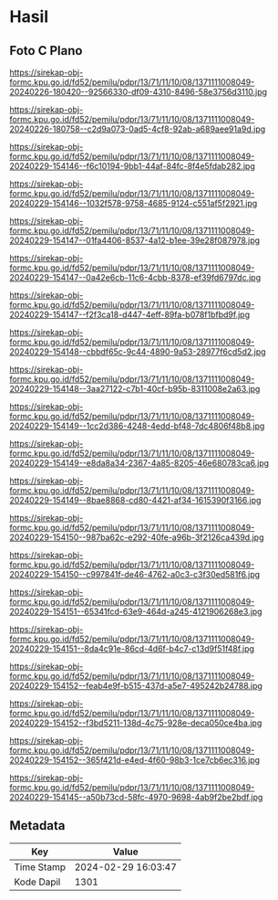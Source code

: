 # Hasil

## Foto C Plano

https://sirekap-obj-formc.kpu.go.id/fd52/pemilu/pdpr/13/71/11/10/08/1371111008049-20240226-180420--92566330-df09-4310-8496-58e3756d3110.jpg

https://sirekap-obj-formc.kpu.go.id/fd52/pemilu/pdpr/13/71/11/10/08/1371111008049-20240226-180758--c2d9a073-0ad5-4cf8-92ab-a689aee91a9d.jpg

https://sirekap-obj-formc.kpu.go.id/fd52/pemilu/pdpr/13/71/11/10/08/1371111008049-20240229-154146--f6c10194-9bb1-44af-84fc-8f4e5fdab282.jpg

https://sirekap-obj-formc.kpu.go.id/fd52/pemilu/pdpr/13/71/11/10/08/1371111008049-20240229-154146--1032f578-9758-4685-9124-c551af5f2921.jpg

https://sirekap-obj-formc.kpu.go.id/fd52/pemilu/pdpr/13/71/11/10/08/1371111008049-20240229-154147--01fa4406-8537-4a12-b1ee-39e28f087978.jpg

https://sirekap-obj-formc.kpu.go.id/fd52/pemilu/pdpr/13/71/11/10/08/1371111008049-20240229-154147--0a42e6cb-11c6-4cbb-8378-ef39fd6797dc.jpg

https://sirekap-obj-formc.kpu.go.id/fd52/pemilu/pdpr/13/71/11/10/08/1371111008049-20240229-154147--f2f3ca18-d447-4eff-89fa-b078f1bfbd9f.jpg

https://sirekap-obj-formc.kpu.go.id/fd52/pemilu/pdpr/13/71/11/10/08/1371111008049-20240229-154148--cbbdf65c-9c44-4890-9a53-28977f6cd5d2.jpg

https://sirekap-obj-formc.kpu.go.id/fd52/pemilu/pdpr/13/71/11/10/08/1371111008049-20240229-154148--3aa27122-c7b1-40cf-b95b-8311008e2a63.jpg

https://sirekap-obj-formc.kpu.go.id/fd52/pemilu/pdpr/13/71/11/10/08/1371111008049-20240229-154149--1cc2d386-4248-4edd-bf48-7dc4806f48b8.jpg

https://sirekap-obj-formc.kpu.go.id/fd52/pemilu/pdpr/13/71/11/10/08/1371111008049-20240229-154149--e8da8a34-2367-4a85-8205-46e680783ca6.jpg

https://sirekap-obj-formc.kpu.go.id/fd52/pemilu/pdpr/13/71/11/10/08/1371111008049-20240229-154149--8bae8868-cd80-4421-af34-1615390f3166.jpg

https://sirekap-obj-formc.kpu.go.id/fd52/pemilu/pdpr/13/71/11/10/08/1371111008049-20240229-154150--987ba62c-e292-40fe-a96b-3f2126ca439d.jpg

https://sirekap-obj-formc.kpu.go.id/fd52/pemilu/pdpr/13/71/11/10/08/1371111008049-20240229-154150--c997841f-de46-4762-a0c3-c3f30ed581f6.jpg

https://sirekap-obj-formc.kpu.go.id/fd52/pemilu/pdpr/13/71/11/10/08/1371111008049-20240229-154151--65341fcd-63e9-464d-a245-4121906268e3.jpg

https://sirekap-obj-formc.kpu.go.id/fd52/pemilu/pdpr/13/71/11/10/08/1371111008049-20240229-154151--8da4c91e-86cd-4d6f-b4c7-c13d9f51f48f.jpg

https://sirekap-obj-formc.kpu.go.id/fd52/pemilu/pdpr/13/71/11/10/08/1371111008049-20240229-154152--feab4e9f-b515-437d-a5e7-495242b24788.jpg

https://sirekap-obj-formc.kpu.go.id/fd52/pemilu/pdpr/13/71/11/10/08/1371111008049-20240229-154152--f3bd5211-138d-4c75-928e-deca050ce4ba.jpg

https://sirekap-obj-formc.kpu.go.id/fd52/pemilu/pdpr/13/71/11/10/08/1371111008049-20240229-154152--365f421d-e4ed-4f60-98b3-1ce7cb6ec316.jpg

https://sirekap-obj-formc.kpu.go.id/fd52/pemilu/pdpr/13/71/11/10/08/1371111008049-20240229-154145--a50b73cd-58fc-4970-9698-4ab9f2be2bdf.jpg


## Metadata

| Key        | Value               |
| ---------- | ------------------- |
| Time Stamp | 2024-02-29 16:03:47 |
| Kode Dapil | 1301                |



